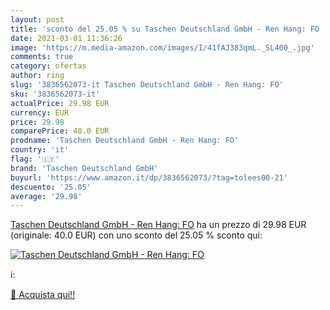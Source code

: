 ```yaml
---
layout: post
title: 'sconto del 25.05 % su Taschen Deutschland GmbH - Ren Hang: FO  '
date: 2021-03-01 11:36:26
image: 'https://m.media-amazon.com/images/I/41fAJ383qmL._SL400_.jpg'
comments: true
category: ofertas
author: ring
slug: '3836562073-it Taschen Deutschland GmbH - Ren Hang: FO'
sku: '3836562073-it'
actualPrice: 29.98 EUR
currency: EUR
price: 29.98
comparePrice: 40.0 EUR
prodname: 'Taschen Deutschland GmbH - Ren Hang: FO'
country: 'it'
flag: '🇮🇹'
brand: 'Taschen Deutschland GmbH'
buyurl: 'https://www.amazon.it/dp/3836562073/?tag=tolees00-21'
descuento: '25.05'
average: '29.98'
---
```


[Taschen Deutschland GmbH - Ren Hang: FO](https://www.amazon.it/dp/3836562073/?tag=tolees00-21) ha un prezzo di 29.98 EUR (originale: 40.0 EUR) con uno sconto del 25.05 % sconto qui:

[![Taschen Deutschland GmbH - Ren Hang: FO](https://m.media-amazon.com/images/I/41fAJ383qmL._SL400_.jpg)](https://www.amazon.it/dp/3836562073/?tag=tolees00-21)

ℹ️:


[🛒 Acquista qui!!](https://www.amazon.it/dp/3836562073/?tag=tolees00-21)
